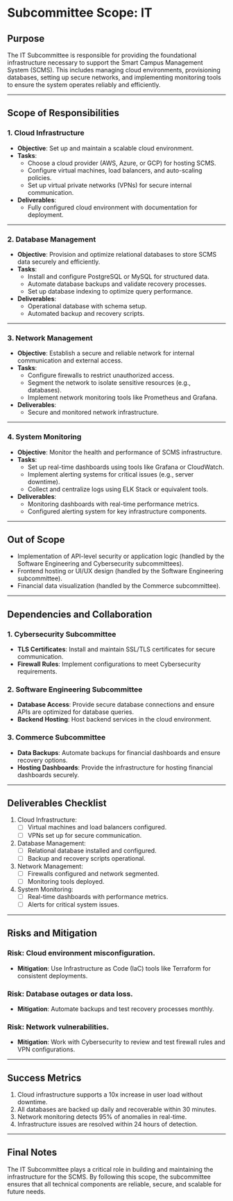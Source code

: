# Subcommittee Scope: IT

## Purpose
The IT Subcommittee is responsible for providing the foundational infrastructure necessary to support the Smart Campus Management System (SCMS). This includes managing cloud environments, provisioning databases, setting up secure networks, and implementing monitoring tools to ensure the system operates reliably and efficiently.

---

## Scope of Responsibilities

### **1. Cloud Infrastructure**
- **Objective**: Set up and maintain a scalable cloud environment.
- **Tasks**:
  - Choose a cloud provider (AWS, Azure, or GCP) for hosting SCMS.
  - Configure virtual machines, load balancers, and auto-scaling policies.
  - Set up virtual private networks (VPNs) for secure internal communication.
- **Deliverables**:
  - Fully configured cloud environment with documentation for deployment.

---

### **2. Database Management**
- **Objective**: Provision and optimize relational databases to store SCMS data securely and efficiently.
- **Tasks**:
  - Install and configure PostgreSQL or MySQL for structured data.
  - Automate database backups and validate recovery processes.
  - Set up database indexing to optimize query performance.
- **Deliverables**:
  - Operational database with schema setup.
  - Automated backup and recovery scripts.

---

### **3. Network Management**
- **Objective**: Establish a secure and reliable network for internal communication and external access.
- **Tasks**:
  - Configure firewalls to restrict unauthorized access.
  - Segment the network to isolate sensitive resources (e.g., databases).
  - Implement network monitoring tools like Prometheus and Grafana.
- **Deliverables**:
  - Secure and monitored network infrastructure.

---

### **4. System Monitoring**
- **Objective**: Monitor the health and performance of SCMS infrastructure.
- **Tasks**:
  - Set up real-time dashboards using tools like Grafana or CloudWatch.
  - Implement alerting systems for critical issues (e.g., server downtime).
  - Collect and centralize logs using ELK Stack or equivalent tools.
- **Deliverables**:
  - Monitoring dashboards with real-time performance metrics.
  - Configured alerting system for key infrastructure components.

---

## Out of Scope
- Implementation of API-level security or application logic (handled by the Software Engineering and Cybersecurity subcommittees).
- Frontend hosting or UI/UX design (handled by the Software Engineering subcommittee).
- Financial data visualization (handled by the Commerce subcommittee).

---

## Dependencies and Collaboration

### **1. Cybersecurity Subcommittee**
- **TLS Certificates**: Install and maintain SSL/TLS certificates for secure communication.
- **Firewall Rules**: Implement configurations to meet Cybersecurity requirements.

### **2. Software Engineering Subcommittee**
- **Database Access**: Provide secure database connections and ensure APIs are optimized for database queries.
- **Backend Hosting**: Host backend services in the cloud environment.

### **3. Commerce Subcommittee**
- **Data Backups**: Automate backups for financial dashboards and ensure recovery options.
- **Hosting Dashboards**: Provide the infrastructure for hosting financial dashboards securely.

---

## Deliverables Checklist
1. Cloud Infrastructure:
   - [ ] Virtual machines and load balancers configured.
   - [ ] VPNs set up for secure communication.

2. Database Management:
   - [ ] Relational database installed and configured.
   - [ ] Backup and recovery scripts operational.

3. Network Management:
   - [ ] Firewalls configured and network segmented.
   - [ ] Monitoring tools deployed.

4. System Monitoring:
   - [ ] Real-time dashboards with performance metrics.
   - [ ] Alerts for critical system issues.

---

## Risks and Mitigation

### **Risk**: Cloud environment misconfiguration.
- **Mitigation**: Use Infrastructure as Code (IaC) tools like Terraform for consistent deployments.

### **Risk**: Database outages or data loss.
- **Mitigation**: Automate backups and test recovery processes monthly.

### **Risk**: Network vulnerabilities.
- **Mitigation**: Work with Cybersecurity to review and test firewall rules and VPN configurations.

---

## Success Metrics
1. Cloud infrastructure supports a 10x increase in user load without downtime.
2. All databases are backed up daily and recoverable within 30 minutes.
3. Network monitoring detects 95% of anomalies in real-time.
4. Infrastructure issues are resolved within 24 hours of detection.

---

## Final Notes
The IT Subcommittee plays a critical role in building and maintaining the infrastructure for the SCMS. By following this scope, the subcommittee ensures that all technical components are reliable, secure, and scalable for future needs.
